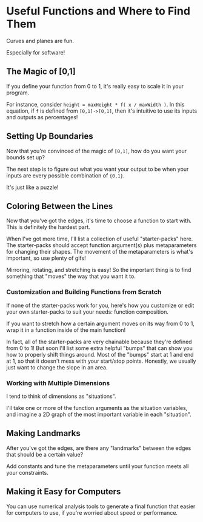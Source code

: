 
# Useful Functions and Where to Find Them

Curves and planes are fun.

Especially for software!

## The Magic of [0,1]

If you define your function from 0 to 1, it's really easy to scale it in your program.

For instance, consider `height = maxHeight * f( x / maxWidth )`. In this equation, if `f` is defined from `[0,1]->[0,1]`, then it's intuitive to use its inputs and outputs as percentages! 

## Setting Up Boundaries

Now that you're convinced of the magic of `[0,1]`, how do you want your bounds set up?

The next step is to figure out what you want your output to be when your inputs are every possible combination of `{0,1}`.

It's just like a puzzle!

## Coloring Between the Lines

Now that you've got the edges, it's time to choose a function to start with. This is definitely the hardest part.

When I've got more time, I'll list a collection of useful "starter-packs" here. The starter-packs should accept function argument(s) plus metaparameters for changing their shapes. The movement of the metaparameters is what's important, so use plenty of gifs!

Mirroring, rotating, and stretching is easy! So the important thing is to find something that "moves" the way that you want it to. 

### Customization and Building Functions from Scratch

If none of the starter-packs work for you, here's how you customize or edit your own starter-packs to suit your needs: function composition.

If you want to stretch how a certain argument moves on its way from 0 to 1, wrap it in a function inside of the main function!

In fact, all of the starter-packs are very chainable because they're defined from 0 to 1! But soon I'll list some extra helpful "bumps" that can show you how to properly shift things around. Most of the "bumps" start at 1 and end at 1, so that it doesn't mess with your start/stop points. Honestly, we usually just want to change the slope in an area.

### Working with Multiple Dimensions

I tend to think of dimensions as "situations".

I'll take one or more of the function arguments as the situation variables, and imagine a 2D graph of the most important variable in each "situation".

## Making Landmarks

After you've got the edges, are there any "landmarks" between the edges that should be a certain value?

Add constants and tune the metaparameters until your function meets all your constraints.

## Making it Easy for Computers

You can use numerical analysis tools to generate a final function that easier for computers to use, if you're worried about speed or performance.
